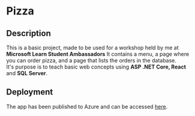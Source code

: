 # Pizza

## Description

This is a basic project, made to be used for a workshop held by me at <b>Microsoft Learn Student Ambassadors</b>
It contains a menu, a page where you can order pizza, and a page that lists the orders in the database.  
It's purpose is to teach basic web concepts using <b>ASP .NET Core, React</b> and <b>SQL Server</b>.

## Deployment

The app has been published to Azure and can be accessed [here](https://pizzaapp0.azurewebsites.net/).
